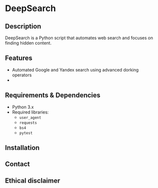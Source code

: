 # DeepSearch

## Description  
DeepSearch is a Python script that automates web search and focuses on finding hidden content.

## Features  
- Automated Google and Yandex search using advanced dorking operators 
- 

## Requirements & Dependencies 
- Python 3.x  
- Required libraries:  
  - `user_agent`
  - `requests`
  - `bs4`
  - `pytest`

## Installation 


## Contact


## Ethical disclaimer

##
